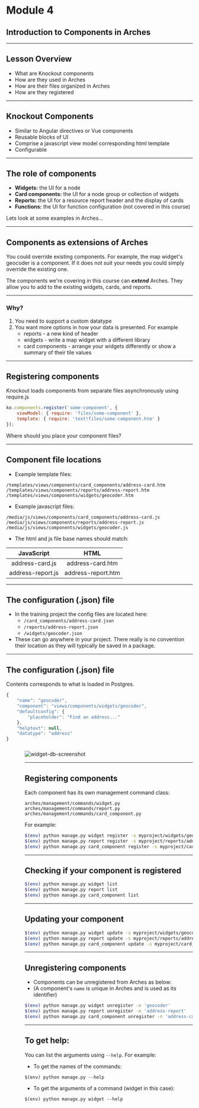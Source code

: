 <!-- sectionTitle: Module 4: Introduction to Components -->

# Module 4
## Introduction to Components in Arches

---

## Lesson Overview

- What are Knockout components
- How are they used in Arches
- How are their files organized in Arches
- How are they registered

---

## Knockout Components

- Similar to Angular directives or Vue components
- Reusable blocks of UI
- Comprise a javascript view model corresponding html template
- Configurable

---

## The role of components

- **Widgets:**  the UI for a node
- **Card components:**  the UI for a node group or collection of widgets
- **Reports:**  the UI for a resource report header and the display of cards
- **Functions:**  the UI for function configuration (not covered in this course)

Lets look at some examples in Arches...

---

## Components as extensions of Arches

You could override existing components.
For example, the map widget's geocoder is a component.
If it does not suit your needs you could simply override the existing one.

The components we're covering in this course can ***extend*** Arches.
They allow you to add to the existing widgets, cards, and reports.

---

### Why?

1. You need to support a custom datatype
2. You want more options in how your data is presented. For example
    - reports - a new kind of header
    - widgets - write a map widget with a different library
    - card components - arrange your widgets differently or show a summary of their tile values

---

## Registering components

Knockout loads components from separate files asynchronously using require.js

```javascript
ko.components.register('some-component', {
    viewModel: { require: 'files/some-component' },
    template: { require: 'text!files/some-component.htm' }
});
```

Where should you place your component files?

---

## Component file locations

- Example template files:
```
/templates/views/components/card_components/address-card.htm
/templates/views/components/reports/address-report.htm
/templates/views/components/widgets/geocoder.htm
```

- Example javascript files:
```
/media/js/views/components/card_components/address-card.js
/media/js/views/components/reports/address-report.js
/media/js/views/components/widgets/geocoder.js
```

- The html and js file base names should match:

| JavaScript          |   HTML                |
|:------------------:|:---------------------:|
| address-card.js    |   address-card.htm   |
| address-report.js  |   address-report.htm |

---

## The configuration (.json) file

- In the training project the config files are located here:
    - `/card_components/address-card.json`
    - `/reports/address-report.json`
    - `/widgets/geocoder.json`
- These can go anywhere in your project. There really is no convention their location
as they will typically be saved in a package.

---

## The configuration (.json) file

Contents corresponds to what is loaded in Postgres.

```javascript
{
    "name": "geocoder",
    "component": "views/components/widgets/geocoder",
    "defaultconfig": {
        "placeholder": "Find an address..."
    },
    "helptext": null,
    "datatype": "address"
}
```

<div style='padding-left:50px; padding-top: 10px'>
<img src="https://user-images.githubusercontent.com/1877663/48462198-2f24fd80-e7cf-11e8-9b03-9674f1d710e1.png" alt="widget-db-screenshot" scale="0">

---

## Registering components

Each component has its own management command class:

```
arches/management/commands/widget.py
arches/management/commands/report.py
arches/management/commands/card_component.py
```
For example:
```bash
$(env) python manage.py widget register -s myproject/widgets/geocoder.json
$(env) python manage.py report register -s myproject/reports/address.json
$(env) python manage.py card_component register -s myproject/card_components/address.json
```

---

## Checking if your component is registered

```bash
$(env) python manage.py widget list
$(env) python manage.py report list
$(env) python manage.py card_component list
```

---

## Updating your component

```bash
$(env) python manage.py widget update -s myproject/widgets/geocoder.json
$(env) python manage.py report update -s myproject/reports/address.json
$(env) python manage.py card_component update -s myproject/card_components/address.json
```

---

## Unregistering components

- Components can be unregistered from Arches as below:
- (A component's `name` is unique in Arches and is used as its identifier)

```bash
$(env) python manage.py widget unregister -n 'geocoder'
$(env) python manage.py report unregister -n 'address-report'
$(env) python manage.py card_component unregister -n 'address-card'
```

---

## To get help:

You can list the arguments using `--help`. For example:

- To get the names of the commands:  
```
$(env) python manage.py --help
```

- To get the arguments of a command (widget in this case):  
```
$(env) python manage.py widget --help
```
